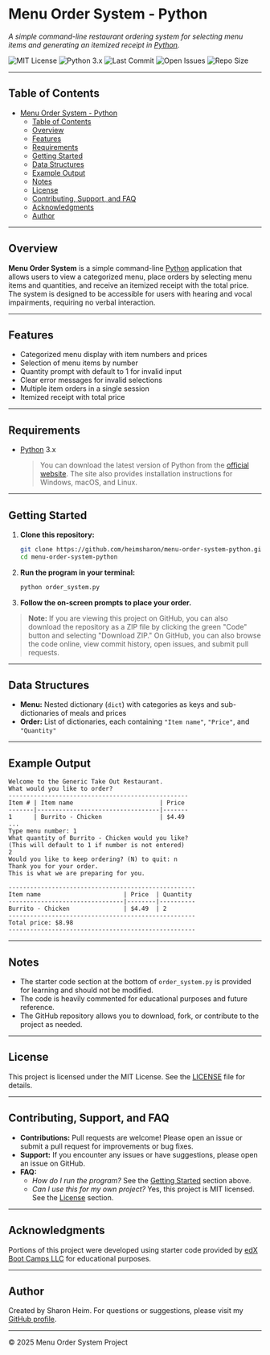 # Menu Order System - Python

_A simple command-line restaurant ordering system for selecting menu items and generating an itemized receipt in [Python](https://www.python.org/)._

![MIT License](https://img.shields.io/badge/license-MIT-green)
![Python 3.x](https://img.shields.io/badge/python-3.x-blue)
![Last Commit](https://img.shields.io/github/last-commit/heimsharon/menu-order-system-python)
![Open Issues](https://img.shields.io/github/issues/heimsharon/menu-order-system-python)
![Repo Size](https://img.shields.io/github/repo-size/heimsharon/menu-order-system-python)

---

## Table of Contents

-   [Menu Order System - Python](#menu-order-system---python)
    -   [Table of Contents](#table-of-contents)
    -   [Overview](#overview)
    -   [Features](#features)
    -   [Requirements](#requirements)
    -   [Getting Started](#getting-started)
    -   [Data Structures](#data-structures)
    -   [Example Output](#example-output)
    -   [Notes](#notes)
    -   [License](#license)
    -   [Contributing, Support, and FAQ](#contributing-support-and-faq)
    -   [Acknowledgments](#acknowledgments)
    -   [Author](#author)

---

## Overview

**Menu Order System** is a simple command-line [Python](https://www.python.org/) application that allows users to view a categorized menu, place orders by selecting menu items and quantities, and receive an itemized receipt with the total price. The system is designed to be accessible for users with hearing and vocal impairments, requiring no verbal interaction.

---

## Features

-   Categorized menu display with item numbers and prices
-   Selection of menu items by number
-   Quantity prompt with default to 1 for invalid input
-   Clear error messages for invalid selections
-   Multiple item orders in a single session
-   Itemized receipt with total price

---

## Requirements

-   [Python](https://www.python.org/) 3.x
    > You can download the latest version of Python from the [official website](https://www.python.org/downloads/).
    > The site also provides installation instructions for Windows, macOS, and Linux.

---

## Getting Started

1. **Clone this repository:**
    ```bash
    git clone https://github.com/heimsharon/menu-order-system-python.git
    cd menu-order-system-python
    ```
2. **Run the program in your terminal:**
    ```bash
    python order_system.py
    ```
3. **Follow the on-screen prompts to place your order.**

> **Note:**
> If you are viewing this project on GitHub, you can also download the repository as a ZIP file by clicking the green "Code" button and selecting "Download ZIP."
> On GitHub, you can also browse the code online, view commit history, open issues, and submit pull requests.

---

## Data Structures

-   **Menu:** Nested dictionary (`dict`) with categories as keys and sub-dictionaries of meals and prices
-   **Order:** List of dictionaries, each containing `"Item name"`, `"Price"`, and `"Quantity"`

---

## Example Output

```
Welcome to the Generic Take Out Restaurant.
What would you like to order?
--------------------------------------------------
Item # | Item name                        | Price
-------|----------------------------------|-------
1      | Burrito - Chicken                | $4.49
...
Type menu number: 1
What quantity of Burrito - Chicken would you like?
(This will default to 1 if number is not entered)
2
Would you like to keep ordering? (N) to quit: n
Thank you for your order.
This is what we are preparing for you.

----------------------------------------------------
Item name                       | Price  | Quantity
--------------------------------|--------|----------
Burrito - Chicken               | $4.49  | 2
----------------------------------------------------
Total price: $8.98
----------------------------------------------------
```

---

## Notes

-   The starter code section at the bottom of `order_system.py` is provided for learning and should not be modified.
-   The code is heavily commented for educational purposes and future reference.
-   The GitHub repository allows you to download, fork, or contribute to the project as needed.

---

## License

This project is licensed under the MIT License. See the [LICENSE](LICENSE) file for details.

---

## Contributing, Support, and FAQ

-   **Contributions:** Pull requests are welcome! Please open an issue or submit a pull request for improvements or bug fixes.
-   **Support:** If you encounter any issues or have suggestions, please open an issue on GitHub.
-   **FAQ:**
    -   _How do I run the program?_
        See the [Getting Started](#getting-started) section above.
    -   _Can I use this for my own project?_
        Yes, this project is MIT licensed. See the [License](#license) section.

---

## Acknowledgments

Portions of this project were developed using starter code provided by [edX Boot Camps LLC](https://bootcamp.edx.org/) for educational purposes.

---

## Author

Created by Sharon Heim.
For questions or suggestions, please visit my [GitHub profile](https://github.com/heimsharon).

---

© 2025 Menu Order System Project
